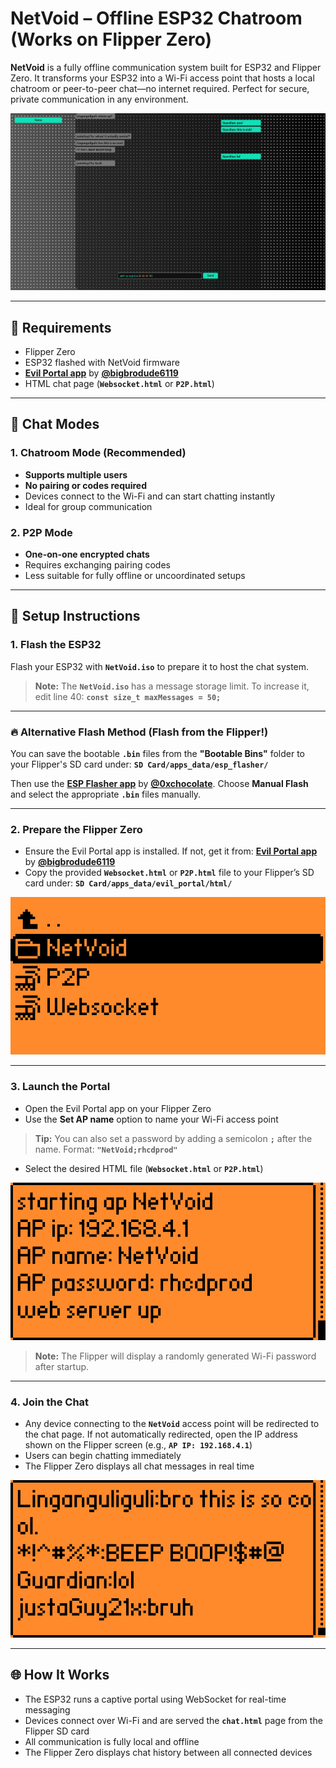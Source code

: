 # NetVoid – Offline ESP32 Chatroom (Works on Flipper Zero)

**NetVoid** is a fully offline communication system built for ESP32 and Flipper Zero. It transforms your ESP32 into a Wi-Fi access point that hosts a local chatroom or peer-to-peer chat—no internet required. Perfect for secure, private communication in any environment.

![Example chat](images/example-image4.png)

---

## 🔧 Requirements

* Flipper Zero
* ESP32 flashed with NetVoid firmware
* **[Evil Portal app](https://github.com/bigbrodude6119/flipper-zero-evil-portal)** by **[@bigbrodude6119](https://github.com/bigbrodude6119)**
* HTML chat page (**`Websocket.html`** or **`P2P.html`**)

---

## 💬 Chat Modes

### 1. **Chatroom Mode (Recommended)**

* **Supports multiple users**
* **No pairing or codes required**
* Devices connect to the Wi-Fi and can start chatting instantly
* Ideal for group communication

### 2. **P2P Mode**

* **One-on-one encrypted chats**
* Requires exchanging pairing codes
* Less suitable for fully offline or uncoordinated setups

---

## 🚀 Setup Instructions

### 1. **Flash the ESP32**

Flash your ESP32 with **`NetVoid.iso`** to prepare it to host the chat system.

> **Note:** The **`NetVoid.iso`** has a message storage limit. To increase it, edit line 40:
> **`const size_t maxMessages = 50;`**

---

### 🔥 Alternative Flash Method (**Flash from the Flipper!**)

You can save the bootable **`.bin`** files from the **"Bootable Bins"** folder to your Flipper's SD card under:
**`SD Card/apps_data/esp_flasher/`**

Then use the **[ESP Flasher app](https://github.com/0xchocolate/flipperzero-esp-flasher)** by **[@0xchocolate](https://github.com/0xchocolate)**.
Choose **Manual Flash** and select the appropriate **`.bin`** files manually.

---

### 2. **Prepare the Flipper Zero**

* Ensure the Evil Portal app is installed. If not, get it from:
  **[Evil Portal app](https://github.com/bigbrodude6119/flipper-zero-evil-portal)** by **[@bigbrodude6119](https://github.com/bigbrodude6119)**
* Copy the provided **`Websocket.html`** or **`P2P.html`** file to your Flipper’s SD card under:
  **`SD Card/apps_data/evil_portal/html/`**

![Example Evil Portal Setup](images/example-image1.png)

---

### 3. **Launch the Portal**

* Open the Evil Portal app on your Flipper Zero
* Use the **Set AP name** option to name your Wi-Fi access point

> **Tip:** You can also set a password by adding a semicolon **`;`** after the name.
> Format: **`"NetVoid;rhcdprod"`**

* Select the desired HTML file (**`Websocket.html`** or **`P2P.html`**)

![Launching Evil Portal](images/example-image2.png)

> **Note:** The Flipper will display a randomly generated Wi-Fi password after startup.

---

### 4. **Join the Chat**

* Any device connecting to the **`NetVoid`** access point will be redirected to the chat page.
  If not automatically redirected, open the IP address shown on the Flipper screen (e.g., **`AP IP: 192.168.4.1`**)
* Users can begin chatting immediately
* The Flipper Zero displays all chat messages in real time

![Chat in Action](images/example-image3.png)

---

## 🌐 How It Works

* The ESP32 runs a captive portal using WebSocket for real-time messaging
* Devices connect over Wi-Fi and are served the **`chat.html`** page from the Flipper SD card
* All communication is fully local and offline
* The Flipper Zero displays chat history between all connected devices
